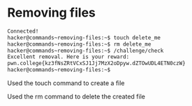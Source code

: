 # Removing files

```bash
Connected!
hacker@commands~removing-files:~$ touch delete_me
hacker@commands~removing-files:~$ rm delete_me
hacker@commands~removing-files:~$ /challenge/check
Excellent removal. Here is your reward:
pwn.college{kz3fNsZRtVCxSJ1Jj7MzX2oDpyw.dZTOwUDL4ETN0czW}
hacker@commands~removing-files:~$
```
Used the touch command to create a file

Used the rm command to delete the created file
